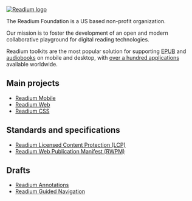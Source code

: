 <a href="https://readium.org"><img src="https://readium.org/assets/logos/readium-logo.png" alt="Readium logo" title="Readium logo" role="presentation"></a>

The Readium Foundation is a US based non-profit organization.

Our mission is to foster the development of an open and modern collaborative playground for digital reading technologies.

Readium toolkits are the most popular solution for supporting [EPUB](https://www.w3.org/TR/epub-33/) and [audiobooks](https://readium.org/webpub-manifest/profiles/audiobook) on mobile and desktop, with [over a hundred applications](https://github.com/readium/awesome-readium) available worldwide.

## Main projects

* [Readium Mobile](https://readium.org/mobile)
* [Readium Web](https://readium.org/web)
* [Readium CSS](https://readium.org/readium-css)

## Standards and specifications

* [Readium Licensed Content Protection (LCP)](https://readium.org/lcp-specs)
* [Readium Web Publication Manifest (RWPM)](https://readium.org/webpub-manifest)

## Drafts

* [Readium Annotations](https://github.com/readium/annotations/)
* [Readium Guided Navigation](https://github.com/readium/guided-navigation/)
